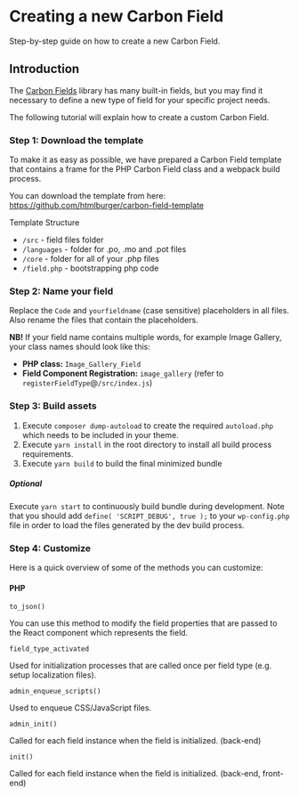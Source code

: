 # Creating a new Carbon Field

Step-by-step guide on how to create a new Carbon Field.

## Introduction

The [Carbon Fields](https://github.com/htmlburger/carbon-fields) library has many built-in fields, but you may find it necessary to define a new type of field for your specific project needs.

The following tutorial will explain how to create a custom Carbon Field.

### Step 1: Download the template

To make it as easy as possible, we have prepared a Carbon Field template that contains a frame for the PHP Carbon Field class and a webpack build process.

You can download the template from here: https://github.com/htmlburger/carbon-field-template

Template Structure

-   `/src` - field files folder
-   `/languages` - folder for .po, .mo and .pot files
-   `/core` - folder for all of your .php files
-   `/field.php` - bootstrapping php code

### Step 2: Name your field

Replace the `Code` and `yourfieldname` (case sensitive) placeholders in all files. Also rename the files that contain the placeholders.

**NB!** If your field name contains multiple words, for example Image Gallery, your class names should look like this:

-   **PHP class:** `Image_Gallery_Field`
-   **Field Component Registration:** `image_gallery` (refer to `registerFieldType`@`/src/index.js`)

### Step 3: Build assets

1. Execute `composer dump-autoload` to create the required `autoload.php` which needs to be included in your theme.
1. Execute `yarn install` in the root directory to install all build process requirements.
1. Execute `yarn build` to build the final minimized bundle

##### Optional

Execute `yarn start` to continuously build bundle during development. Note that you should add `define( 'SCRIPT_DEBUG', true );` to your `wp-config.php` file in order to load the files generated by the dev build process.

### Step 4: Customize

Here is a quick overview of some of the methods you can customize:

#### PHP

`to_json()`

You can use this method to modify the field properties that are passed to the React component which represents the field.

`field_type_activated`

Used for initialization processes that are called once per field type (e.g. setup localization files).

`admin_enqueue_scripts()`

Used to enqueue CSS/JavaScript files.

`admin_init()`

Called for each field instance when the field is initialized. (back-end)

`init()`

Called for each field instance when the field is initialized. (back-end, front-end)
